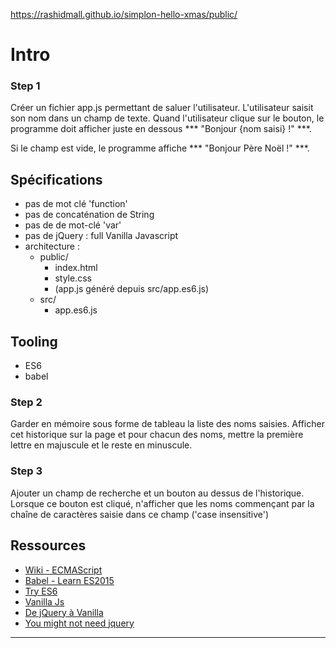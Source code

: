 https://rashidmall.github.io/simplon-hello-xmas/public/


# Intro

### Step 1
Créer un fichier app.js permettant de saluer l'utilisateur. L'utilisateur saisit son nom dans un champ de texte.
Quand l'utilisateur clique sur le bouton, le programme doit afficher juste en dessous *** "Bonjour {nom saisi} !" ***.

Si le champ est vide, le programme affiche *** "Bonjour Père Noël !" ***.


## Spécifications
* pas de mot clé 'function'
* pas de concaténation de String
* pas de de mot-clé 'var'
* pas de jQuery : full Vanilla Javascript
* architecture :
  * public/
    * index.html
    * style.css
    * (app.js généré depuis src/app.es6.js)
  * src/
    * app.es6.js

## Tooling
* ES6
* babel


### Step 2
Garder en mémoire sous forme de tableau la liste des noms saisies. Afficher cet historique sur la page et pour chacun des noms, mettre la première lettre en majuscule et le reste en minuscule.

### Step 3
Ajouter un champ de recherche et un bouton au dessus de l'historique. Lorsque ce bouton est cliqué, n'afficher que les noms commençant par la chaîne de caractères saisie dans ce champ ('case insensitive')

## Ressources
* [Wiki - ECMAScript](https://en.wikipedia.org/wiki/ECMAScript)
* [Babel - Learn ES2015](http://babeljs.io/learn-es2015/)
* [Try ES6](http://babeljs.io/repl/#?babili=false&evaluate=true&lineWrap=false&presets=latest%2Creact%2Cstage-2&experimental=false&loose=false&spec=false&code=%5B1%2C2%2C3%5D.map(n%20%3D%3E%20n%20%2B%201)%3B&playground=true)
* [Vanilla Js](http://vanilla-js.com/)
* [De jQuery à Vanilla](http://putaindecode.io/fr/articles/js/de-jquery-a-vanillajs/)
* [You might not need jquery](http://youmightnotneedjquery.com/)


---
